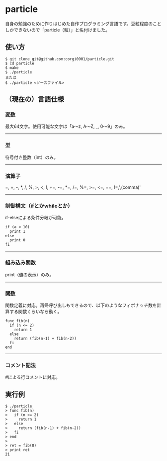 # particle
自身の勉強のために作りはじめた自作プログラミング言語です。豆粒程度のことしかできないので「particle（粒）」と名付けました。

## 使い方
```
$ git clone git@github.com:corgi0901/particle.git
$ cd particle
$ make
$ ./particle
または
$ ./particle <ソースファイル>
```

## （現在の）言語仕様
### 変数
最大64文字。使用可能な文字は「a〜z, A〜Z, _, 0〜9」のみ。

---
### 型
符号付き整数（int）のみ。

---
### 演算子
=, +, -, *, /, %, >, <, !, +=, -=, *=, /=, %=, >=, <=, ==, !=,',(comma)'

---
### 制御構文（ifとかwhileとか）
if-elseによる条件分岐が可能。
```
if (a < 10)
  print 1
else
  print 0
fi
```
---
### 組み込み関数
print（値の表示）のみ。

---
### 関数
関数定義に対応。再帰呼び出しもできるので、以下のようなフィボナッチ数を計算する関数くらいなら動く。
```
func fib(n)
  if (n <= 2)
    return 1
  else
    return (fib(n-1) + fib(n-2))
  fi
end
```

---
### コメント記法
#による行コメントに対応。

## 実行例
```
$ ./particle
> func fib(n)
>   if (n <= 2)
>     return 1
>   else
>     return (fib(n-1) + fib(n-2))
>   fi
> end
>
> ret = fib(8)
> print ret
21
```
